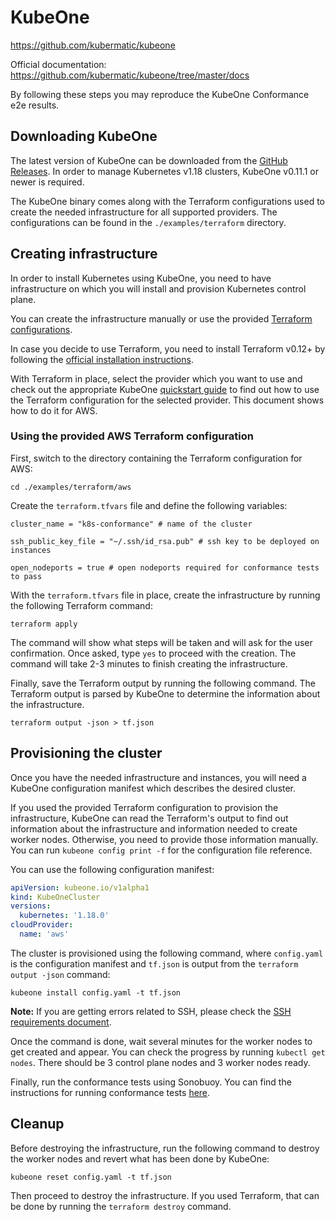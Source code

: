 # KubeOne

https://github.com/kubermatic/kubeone

Official documentation: https://github.com/kubermatic/kubeone/tree/master/docs

By following these steps you may reproduce the KubeOne Conformance e2e
results.

## Downloading KubeOne

The latest version of KubeOne can be downloaded from the [GitHub Releases][kubeone-releases].
In order to manage Kubernetes v1.18 clusters, KubeOne v0.11.1 or newer is required.

The KubeOne binary comes along with the Terraform configurations used to create the
needed infrastructure for all supported providers. The configurations can be found
in the `./examples/terraform` directory.

## Creating infrastructure

In order to install Kubernetes using KubeOne, you need to have infrastructure
on which you will install and provision Kubernetes control plane.

You can create the infrastructure manually or use the provided
[Terraform configurations][terraform-config].

In case you decide to use Terraform, you need to install Terraform v0.12+ by following
the [official installation instructions][terraform-install].

With Terraform in place, select the provider which you want to use and
check out the appropriate KubeOne [quickstart guide][kubeone-quickstart]
to find out how to use the Terraform configuration for the selected provider.
This document shows how to do it for AWS.

### Using the provided AWS Terraform configuration

First, switch to the directory containing the Terraform configuration for AWS:
```
cd ./examples/terraform/aws
```

Create the `terraform.tfvars` file and define the following variables:
```
cluster_name = "k8s-conformance" # name of the cluster

ssh_public_key_file = "~/.ssh/id_rsa.pub" # ssh key to be deployed on instances

open_nodeports = true # open nodeports required for conformance tests to pass
```

With the `terraform.tfvars` file in place, create the infrastructure by
running the following Terraform command:
```
terraform apply
```
The command will show what steps will be taken and will ask for the user confirmation.
Once asked, type `yes` to proceed with the creation. The command will take 2-3 minutes
to finish creating the infrastructure.

Finally, save the Terraform output by running the following command. The Terraform
output is parsed by KubeOne to determine the information about the infrastructure.
```
terraform output -json > tf.json
```

## Provisioning the cluster

Once you have the needed infrastructure and instances, you will
need a KubeOne configuration manifest which describes the desired
cluster.

If you used the provided Terraform configuration to provision the infrastructure,
KubeOne can read the Terraform's output to find out information about the
infrastructure and information needed to create worker nodes. Otherwise, you need
to provide those information manually. You can run `kubeone config print -f` for the
configuration file reference.

You can use the following configuration manifest:
```yaml
apiVersion: kubeone.io/v1alpha1
kind: KubeOneCluster
versions:
  kubernetes: '1.18.0'
cloudProvider:
  name: 'aws'
```

The cluster is provisioned using the following command, where `config.yaml`
is the configuration manifest and `tf.json` is output from the
`terraform output -json` command:
```
kubeone install config.yaml -t tf.json
```

**Note:** If you are getting errors related to SSH, please check the
[SSH requirements document][kubeone-ssh].

Once the command is done, wait several minutes for the worker nodes to get
created and appear. You can check the progress by running `kubectl get nodes`.
There should be 3 control plane nodes and 3 worker nodes ready.

Finally, run the conformance tests using Sonobuoy.
You can find the instructions for running conformance tests [here][sonobuoy].

## Cleanup

Before destroying the infrastructure, run the following command
to destroy the worker nodes and revert what has been done by KubeOne:

```
kubeone reset config.yaml -t tf.json
```

Then proceed to destroy the infrastructure. If you used Terraform,
that can be done by running the `terraform destroy` command.

[kubeone-releases]: https://github.com/kubermatic/kubeone/releases
[terraform-config]: https://github.com/kubermatic/kubeone/tree/master/examples/terraform
[terraform-install]: https://learn.hashicorp.com/terraform/getting-started/install.html
[kubeone-quickstart]: https://github.com/kubermatic/kubeone/tree/master/docs#documentation-index
[kubeone-ssh]: https://github.com/kubermatic/kubeone/blob/master/docs/ssh.md
[sonobuoy]: https://github.com/cncf/k8s-conformance/blob/master/instructions.md#running
